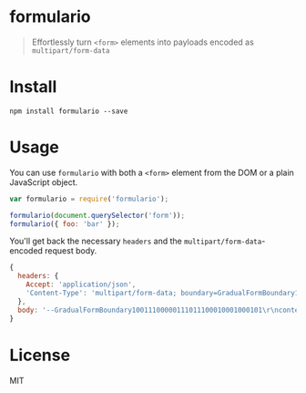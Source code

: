 # formulario

> Effortlessly turn `<form>` elements into payloads encoded as `multipart/form-data`

# Install

```shell
npm install formulario --save
```

# Usage

You can use `formulario` with both a `<form>` element from the DOM or a plain JavaScript object.

```js
var formulario = require('formulario');

formulario(document.querySelector('form'));
formulario({ foo: 'bar' });
```

You'll get back the necessary `headers` and the `multipart/form-data`-encoded request body.

```js
{
  headers: {
    Accept: 'application/json',
    'Content-Type': 'multipart/form-data; boundary=GradualFormBoundary10011100000111011100010001000101'
  },
  body: '--GradualFormBoundary10011100000111011100010001000101\r\ncontent-disposition: form-data; name="foo"\r\n\r\nbar\r\n--GradualFormBoundary10011100000111011100010001000101--'
}
```

# License

MIT
